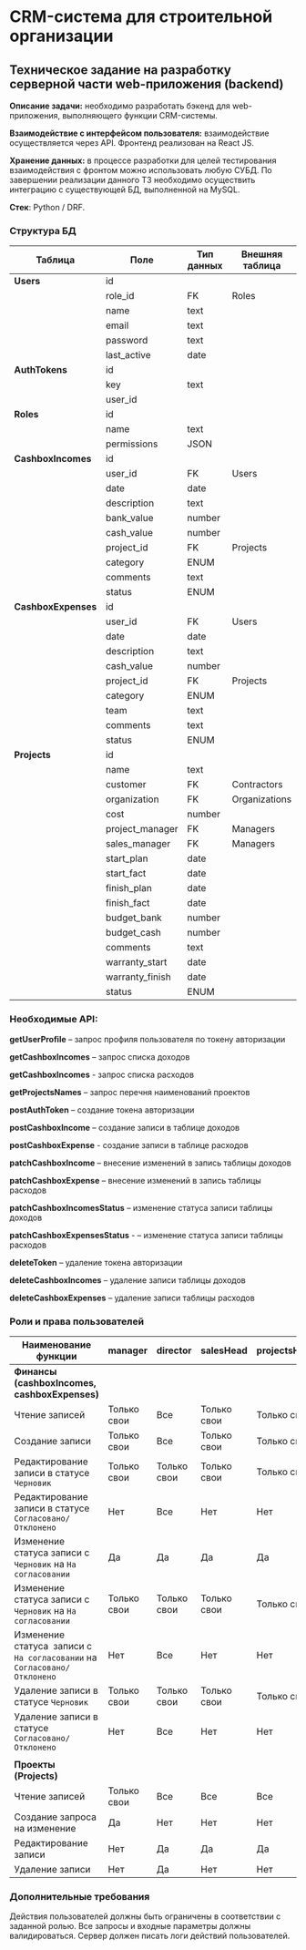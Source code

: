 # CRM-система для строительной организации


## Техническое задание на разработку серверной части web-приложения (backend)

**Описание задачи:** необходимо разработать бэкенд для web-приложения, выполняющего функции CRM-системы.

**Взаимодействие с интерфейсом пользователя:** взаимодействие осуществляется через API. Фронтенд реализован на React JS.

**Хранение данных:** в процессе разработки для целей тестирования взаимодействия с фронтом можно использовать любую СУБД.
По завершении реализации данного ТЗ необходимо осуществить интеграцию с существующей БД, выполненной на MySQL. 

**Стек**: Python / DRF.



### Cтруктура БД

| Таблица             | Поле            | Тип данных | Внешняя таблица |
| ------------------- | --------------- | ---------- | --------------- |
| **Users**           | id              |            |                 |
|                     | role_id         | FK         | Roles           |
|                     | name            | text       |                 |
|                     | email           | text       |                 |
|                     | password        | text       |                 |
|                     | last_active     | date       |                 |
| **AuthTokens**      | id              |            |                 |
|                     | key             | text       |                 |
|                     | user_id         |            |                 |
| **Roles**           | id              |            |                 |
|                     | name            | text       |                 |
|                     | permissions     | JSON       |                 |
| **CashboxIncomes**  | id              |            |                 |
|                     | user_id         | FK         | Users           |
|                     | date            | date       |                 |
|                     | description     | text       |                 |
|                     | bank_value      | number     |                 |
|                     | cash_value      | number     |                 |
|                     | project_id      | FK         | Projects        |
|                     | category        | ENUM       |                 |
|                     | comments        | text       |                 |
|                     | status          | ENUM       |                 |
| **CashboxExpenses** | id              |            |                 |
|                     | user_id         | FK         | Users           |
|                     | date            | date       |                 |
|                     | description     | text       |                 |
|                     | cash_value      | number     |                 |
|                     | project_id      | FK         | Projects        |
|                     | category        | ENUM       |                 |
|                     | team            | text       |                 |
|                     | comments        | text       |                 |
|                     | status          | ENUM       |                 |
| **Projects**        | id              |            |                 |
|                     | name            | text       |                 |
|                     | customer        | FK         | Contractors     |
|                     | organization    | FK         | Organizations   |
|                     | cost            | number     |                 |
|                     | project_manager | FK         | Managers        |
|                     | sales_manager   | FK         | Managers        |
|                     | start_plan      | date       |                 |
|                     | start_fact      | date       |                 |
|                     | finish_plan     | date       |                 |
|                     | finish_fact     | date       |                 |
|                     | budget_bank     | number     |                 |
|                     | budget_cash     | number     |                 |
|                     | comments        | text       |                 |
|                     | warranty_start  | date       |                 |
|                     | warranty_finish | date       |                 |
|                     | status          | ENUM       |                 |



### Необходимые API:

**getUserProfile** – запрос профиля пользователя по токену авторизации

**getCashboxIncomes** – запрос списка доходов

**getCashboxIncomes** - запрос списка расходов

**getProjectsNames** – запрос перечня наименований проектов

**postAuthToken** – создание токена авторизации

**postCashboxIncome** – создание записи в таблице доходов

**postCashboxExpense** - создание записи в таблице расходов

**patchCashboxIncome** – внесение изменений в запись таблицы доходов

**patchCashboxExpense** – внесение изменений в запись таблицы расходов

**patchCashboxIncomesStatus** – изменение статуса записи таблицы доходов

**patchCashboxExpensesStatus** - – изменение статуса записи таблицы расходов

**deleteToken** – удаление токена авторизации

**deleteCashboxIncomes** – удаление записи таблицы доходов

**deleteCashboxExpenses** – удаление записи таблицы расходов



### Роли и права пользователей

| Наименование функции                                                     | manager     | director    | salesHead   | projectsHead |
| ------------------------------------------------------------------------ | ----------- | ----------- | ----------- | ------------ |
| **Финансы (cashboxIncomes, cashboxExpenses)**                            |             |             |             |              |
| Чтение записей                                                           | Только свои | Все         | Только свои | Только свои  |
| Создание записи                                                          | Только свои | Все         | Только свои | Только свои  |
| Редактирование записи в статусе `Черновик`                               | Только свои | Только свои | Только свои | Только свои  |
| Редактирование записи в статусе `Согласовано/Отклонено`                  | Нет         | Все         | Нет         | Нет          |
| Изменение статуса записи с `Черновик` на `На согласовании`               | Да          | Да          | Да          | Да           |
| Изменение статуса записи с `Черновик` на `На согласовании`               | Только свои | Только свои | Только свои | Только свои  |
| Изменение статуса  записи с `На согласовании` на `Согласовано/Отклонено` | Нет         | Все         | Нет         | Нет          |
| Удаление записи в статусе `Черновик`                                     | Только свои | Только свои | Только свои | Только свои  |
| Удаление записи в статусе `Согласовано/Отклонено`                        | Нет         | Все         | Нет         | Нет          |
|                                                                          |             |             |             |              |
| **Проекты (Projects)**                                                   |             |             |             |              |
| Чтение записей                                                           | Только свои | Все         | Все         | Все          |
| Создание запроса на изменение                                            | Да          | Нет         | Нет         | Нет          |
| Редактирование записи                                                    | Нет         | Да          | Да          | Да           |
| Удаление записи                                                          | Нет         | Да          | Нет         | Нет          |



### Дополнительные требования

Действия пользователей должны быть ограничены в соответствии с заданной ролью.
Все запросы и входные параметры должны валидироваться.
Сервер должен писать логи действий пользователей.
